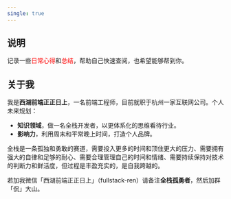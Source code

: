 ```yaml
---
single: true
---
```


<div class="content-card">

## 说明

记录一些<span style="color:red;">日常心得</span>和<span style="color:red;">总结</span>，帮助自己快速查阅，也希望能够帮到你。

</div>

<div class="content-card">

## 关于我

我是**西湖前端正正日上**，一名前端工程师，目前就职于杭州一家互联网公司。个人未来规划：

- **知识领域**，做一名全栈开发者，以更体系化的思维看待行业。
- **影响力**，利用周末和平常晚上时间，打造个人品牌。

全栈是一条孤独和勇敢的赛道，需要投入更多的时间和顶住更大的压力、需要拥有强大的自律和足够的耐心、需要合理管理自己的时间和情绪、需要持续保持对技术的判断力和鲜活度，但过程是丰盈充实的，是自我跨越的。

若加我微信「西湖前端正正日上」（fullstack-ren）请备注**全栈孤勇者**，然后加群「侃」大山。

</div>
